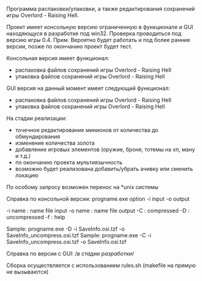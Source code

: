 Программа распаковки/упаковки, а также редактирования сохранений игры Overlord - Raising Hell.

Проект имеет консольную версию ограниченную в функционале и GUI находяющуся в разработке под win32.
Проверка проводиться под версию игры 0.4. 
Прим. Вероятно будет работать и под более ранние версии, позже по окончанию проект будет тест.

Консольная версия имеет функционал:
- распаковка файлов сохранений игры Overlord - Raising Hell
- упаковка файлов сохранений игры Overlord - Raising Hell

GUI версия на данный момент имеет следующий функционал:
- распаковка файлов сохранений игры Overlord - Raising Hell
- упаковка файлов сохранений игры Overlord - Raising Hell

На стадии реализации:
- точечное редактирование минионов от количества до обмундирования
- изменение количества золота
- добавление игровых элементов (оружие, броня, тотемы на хп, ману и т.д.)
- по окончанию проекта мультиязычность
- возможно будет реализована добавить/убрать ачивку или сменить локацию

По особому запросу возможен перенос на *unix системы


Справка по консольной версии:
progname.exe option -i input -o output 

-i name 	: name file input
-o name 	: name file output
-C 			: compressed
-D 			: uncompressed
-f 			: help

Sample: progname.exe -D -i SaveInfo.osi.tzf -o SaveInfo_uncompress.osi.tzf
Sample: progname.exe -C -i SaveInfo_uncompress.osi.tzf -o SaveInfo.osi.tzf


Справка по версии c GUI:
/*в стадии разработки*/

Сборка осуществляется с использованием rules.sh (makefile на прямую не вызываются)
